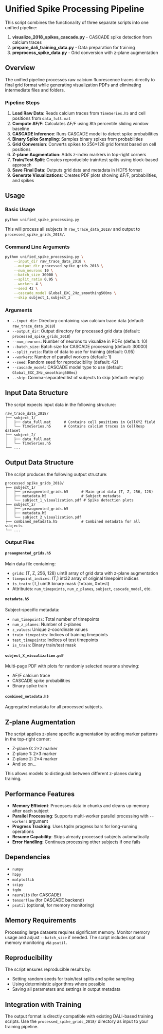 # Unified Spike Processing Pipeline

This script combines the functionality of three separate scripts into one unified pipeline:

1. **visualize_2018_spikes_cascade.py** - CASCADE spike detection from calcium traces
2. **prepare_dali_training_data.py** - Data preparation for training  
3. **preprocess_spike_data.py** - Grid conversion with z-plane augmentation

## Overview

The unified pipeline processes raw calcium fluorescence traces directly to final grid format while generating visualization PDFs and eliminating intermediate files and folders.

### Pipeline Steps

1. **Load Raw Data**: Reads calcium traces from `TimeSeries.h5` and cell positions from `data_full.mat`
2. **Compute ΔF/F**: Calculates ΔF/F using 8th percentile sliding window baseline
3. **CASCADE Inference**: Runs CASCADE model to detect spike probabilities
4. **Binary Spike Sampling**: Samples binary spikes from probabilities
5. **Grid Conversion**: Converts spikes to 256×128 grid format based on cell positions
6. **Z-plane Augmentation**: Adds z-index markers in top-right corners
7. **Train/Test Split**: Creates reproducible train/test splits using block-based approach
8. **Save Final Data**: Outputs grid data and metadata in HDF5 format
9. **Generate Visualizations**: Creates PDF plots showing ΔF/F, probabilities, and spikes

## Usage

### Basic Usage

```bash
python unified_spike_processing.py
```

This will process all subjects in `raw_trace_data_2018/` and output to `processed_spike_grids_2018/`.

### Command Line Arguments

```bash
python unified_spike_processing.py \
    --input_dir raw_trace_data_2018 \
    --output_dir processed_spike_grids_2018 \
    --num_neurons 10 \
    --batch_size 30000 \
    --split_ratio 0.95 \
    --workers 4 \
    --seed 42 \
    --cascade_model Global_EXC_2Hz_smoothing500ms \
    --skip subject_1,subject_2
```

### Arguments

- `--input_dir`: Directory containing raw calcium trace data (default: `raw_trace_data_2018`)
- `--output_dir`: Output directory for processed grid data (default: `processed_spike_grids_2018`) 
- `--num_neurons`: Number of neurons to visualize in PDFs (default: 10)
- `--batch_size`: Batch size for CASCADE processing (default: 30000)
- `--split_ratio`: Ratio of data to use for training (default: 0.95)
- `--workers`: Number of parallel workers (default: 1)
- `--seed`: Random seed for reproducibility (default: 42)
- `--cascade_model`: CASCADE model type to use (default: `Global_EXC_2Hz_smoothing500ms`)
- `--skip`: Comma-separated list of subjects to skip (default: empty)

## Input Data Structure

The script expects input data in the following structure:

```
raw_trace_data_2018/
├── subject_1/
│   ├── data_full.mat      # Contains cell positions in CellXYZ field
│   └── TimeSeries.h5      # Contains calcium traces in CellResp dataset
├── subject_2/
│   ├── data_full.mat
│   └── TimeSeries.h5
└── ...
```

## Output Data Structure

The script produces the following output structure:

```
processed_spike_grids_2018/
├── subject_1/
│   ├── preaugmented_grids.h5      # Main grid data (T, Z, 256, 128)
│   ├── metadata.h5                # Subject metadata  
│   └── subject_1_visualization.pdf # Spike detection plots
├── subject_2/
│   ├── preaugmented_grids.h5
│   ├── metadata.h5
│   └── subject_2_visualization.pdf
├── combined_metadata.h5           # Combined metadata for all subjects
└── ...
```

### Output Files

#### `preaugmented_grids.h5`
Main data file containing:
- `grids`: (T, Z, 256, 128) uint8 array of grid data with z-plane augmentation
- `timepoint_indices`: (T,) int32 array of original timepoint indices  
- `is_train`: (T,) uint8 binary mask (1=train, 0=test)
- Attributes: `num_timepoints`, `num_z_planes`, `subject`, `cascade_model`, etc.

#### `metadata.h5`
Subject-specific metadata:
- `num_timepoints`: Total number of timepoints
- `num_z_planes`: Number of z-planes
- `z_values`: Unique z-coordinate values
- `train_timepoints`: Indices of training timepoints
- `test_timepoints`: Indices of test timepoints  
- `is_train`: Binary train/test mask

#### `subject_X_visualization.pdf`
Multi-page PDF with plots for randomly selected neurons showing:
- ΔF/F calcium trace
- CASCADE spike probabilities
- Binary spike train

#### `combined_metadata.h5`
Aggregated metadata for all processed subjects.

## Z-plane Augmentation

The script applies z-plane specific augmentation by adding marker patterns in the top-right corner:
- Z-plane 0: 2×2 marker
- Z-plane 1: 2×3 marker  
- Z-plane 2: 2×4 marker
- And so on...

This allows models to distinguish between different z-planes during training.

## Performance Features

- **Memory Efficient**: Processes data in chunks and cleans up memory after each subject
- **Parallel Processing**: Supports multi-worker parallel processing with `--workers` argument
- **Progress Tracking**: Uses tqdm progress bars for long-running operations
- **Resume Capability**: Skips already processed subjects automatically
- **Error Handling**: Continues processing other subjects if one fails

## Dependencies

- `numpy`
- `h5py` 
- `matplotlib`
- `scipy`
- `tqdm`
- `neuralib` (for CASCADE)
- `tensorflow` (for CASCADE backend)
- `psutil` (optional, for memory monitoring)

## Memory Requirements

Processing large datasets requires significant memory. Monitor memory usage and adjust `--batch_size` if needed. The script includes optional memory monitoring via `psutil`.

## Reproducibility

The script ensures reproducible results by:
- Setting random seeds for train/test splits and spike sampling
- Using deterministic algorithms where possible
- Saving all parameters and settings in output metadata

## Integration with Training

The output format is directly compatible with existing DALI-based training scripts. Use the `processed_spike_grids_2018/` directory as input to your training pipeline. 